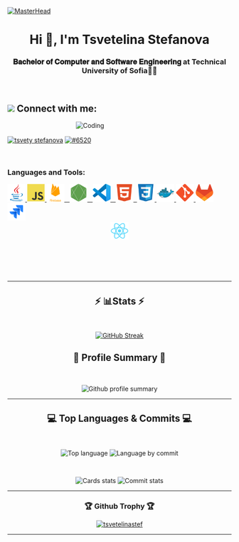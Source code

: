 [![MasterHead](https://user-images.githubusercontent.com/95478989/198955082-6e78ebb5-e1e4-49f9-8d32-6e5af3984dcd.gif)](https://user-images.githubusercontent.com/95478989/198955082-6e78ebb5-e1e4-49f9-8d32-6e5af3984dcd.gif)

<h1 align="center">Hi 👋, I'm Tsvetelina Stefanova</h1>
<h3 align="center"> 𝐁𝐚𝐜𝐡𝐞𝐥𝐨𝐫 𝐨𝐟 𝐂𝐨𝐦𝐩𝐮𝐭𝐞𝐫 𝐚𝐧𝐝 𝐒𝐨𝐟𝐭𝐰𝐚𝐫𝐞 𝐄𝐧𝐠𝐢𝐧𝐞𝐞𝐫𝐢𝐧𝐠 at Technical University of Sofia👩‍🎓 </h3>
&nbsp;
&nbsp;
&nbsp;




## <img height="40" src="https://raw.githubusercontent.com/innng/innng/master/assets/kyubey.gif"/> Connect with me:


<img align="right" alt="Coding" width="350" lenght="200" src= https://i.pinimg.com/originals/11/96/89/119689d2f8ae50053501afb4190e23f6.gif> 
&nbsp;
&nbsp;
&nbsp;
&nbsp;

<p align="left">
<a href="https://www.linkedin.com/in/tsvetelina-stefanova-2a57501bb/" target="blank"><img align="center" src="https://raw.githubusercontent.com/rahuldkjain/github-profile-readme-generator/master/src/images/icons/Social/linked-in-alt.svg" alt="tsvety stefanova" height="30" width="40" /></a> <a href="https://discord.gg/#6520" target="blank"><img align="center" src="https://raw.githubusercontent.com/rahuldkjain/github-profile-readme-generator/master/src/images/icons/Social/discord.svg" alt="#6520" height="30" width="40" /></a>
</p>

&nbsp;
&nbsp;

<h3 align="left">Languages and Tools:</h3>
<p align="left"> <a href="https://www.java.com" target="_blank" rel="noreferrer"> <img src="https://raw.githubusercontent.com/devicons/devicon/master/icons/java/java-original.svg" alt="java" width="40" height="40"/> </a> <a href="https://developer.mozilla.org/en-US/docs/Web/JavaScript" target="_blank" rel="noreferrer"> <img src="https://raw.githubusercontent.com/devicons/devicon/master/icons/javascript/javascript-original.svg" alt="javascript" width="40" height="40"/> <img src="https://raw.githubusercontent.com/devicons/devicon/1119b9f84c0290e0f0b38982099a2bd027a48bf1/icons/firebase/firebase-plain-wordmark.svg" alt="Firebase" width="40" height="40"/> &nbsp; <img  src="https://raw.githubusercontent.com/devicons/devicon/1119b9f84c0290e0f0b38982099a2bd027a48bf1/icons/nodejs/nodejs-plain.svg" alt="NodeJS" width="40" height="40"/> &nbsp; <img  src="https://raw.githubusercontent.com/devicons/devicon/1119b9f84c0290e0f0b38982099a2bd027a48bf1/icons/vscode/vscode-original.svg" alt="VSCode" width="40" height="40"/> &nbsp; <img  src="https://raw.githubusercontent.com/devicons/devicon/1119b9f84c0290e0f0b38982099a2bd027a48bf1/icons/html5/html5-plain.svg" alt="HTML5" width="40" height="40"/> &nbsp;<img  src="https://raw.githubusercontent.com/devicons/devicon/1119b9f84c0290e0f0b38982099a2bd027a48bf1/icons/css3/css3-original.svg" alt="CSS3" width="40" height="40"/>  <a href="https://www.docker.com" target="_blank" rel="noreferrer"> <img src="https://raw.githubusercontent.com/devicons/devicon/master/icons/docker/docker-original.svg" alt="docker" width="40" height="40"/> </a>  <a href="https://www.git.com" target="_blank" rel="noreferrer"> <img src="https://raw.githubusercontent.com/devicons/devicon/master/icons/git/git-original.svg" alt="git" width="40" height="40"/> </a>   <a href="https://www.gitlab.com" target="_blank" rel="noreferrer"> <img src="https://raw.githubusercontent.com/devicons/devicon/master/icons/gitlab/gitlab-original.svg" alt="gitlab" width="40" height="40"/> </a> <a href="https://www.jira.com" target="_blank" rel="noreferrer"> <img src="https://raw.githubusercontent.com/devicons/devicon/master/icons/jira/jira-original.svg" alt="jira" width="40" height="40"/> </a>  <img  src="https://raw.githubusercontent.com/devicons/devicon/1119b9f84c0290e0f0b38982099a2bd027a48bf1/icons/react/react-original.svg" alt="ReactJS" width="40" height="40" style="margin:0 auto; display:block;"/> &nbsp; </a> </p> 

&nbsp;
&nbsp;

<!--  
## 📊 &nbsp;Stats
<p><img align="center" alt="Statistics" width="550" lenght="270" src="https://github-readme-streak-stats.herokuapp.com/?user=tsvetelinastef&" alt="tsvetelinastef" /></p> 

&nbsp;
&nbsp;


 <p><img align="center" src="https://github-readme-stats.vercel.app/api/top-langs?username=tsvetelinastef&show_icons=true&locale=en&layout=compact" alt="tsvetelinastef" /></p> 

&nbsp;
&nbsp;    -->
<!--  -->





<br/>
<hr/>

<div align="center">
<h2 align="center">⚡ 📊Stats ⚡</h2>
<br>

  [![GitHub Streak](https://github-readme-streak-stats.herokuapp.com?user=tsvetelinastef&theme=dark)](https://git.io/streak-stats)
</div>


<div align="center">
<h2 align="center">🌟 Profile Summary 🌟</h2>
<br>

  ![Github profile summary](http://github-profile-summary-cards.vercel.app/api/cards/profile-details?username=tsvetelinastef&theme=dark)
</div>


<hr>

<div align="center">
<h2 align="center">💻 Top Languages & Commits 💻</h2>
<br>

  ![Top language](http://github-profile-summary-cards.vercel.app/api/cards/repos-per-language?username=tsvetelinastef&theme=dark)
  ![Language by commit](http://github-profile-summary-cards.vercel.app/api/cards/most-commit-language?username=tsvetelinastef&theme=dark)
</div>

<div align="center">
<br>

  ![Cards stats](http://github-profile-summary-cards.vercel.app/api/cards/stats?username=tsvetelinastef&theme=dark)
  ![Commit stats](http://github-profile-summary-cards.vercel.app/api/cards/productive-time?username=tsvetelinastef&theme=dark&utcOffset=8)
</div>



<hr>

<div align="center">
<h3 align="center">🏆 Github Trophy 🏆</h3>
<p align="center"> <a href="https://github.com/ryo-ma/github-profile-trophy"><img src="https://github-profile-trophy.vercel.app/?username=tsvetelinastef" alt="tsvetelinastef" /></a> </p>
</div>

<hr>


